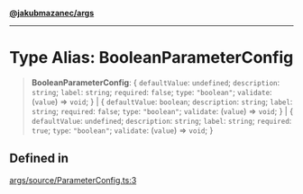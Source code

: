 [**@jakubmazanec/args**](../README.md)

---

# Type Alias: BooleanParameterConfig

> **BooleanParameterConfig**: \{ `defaultValue`: `undefined`; `description`: `string`; `label`:
> `string`; `required`: `false`; `type`: `"boolean"`; `validate`: (`value`) => `void`; \} \| \{
> `defaultValue`: `boolean`; `description`: `string`; `label`: `string`; `required`: `false`;
> `type`: `"boolean"`; `validate`: (`value`) => `void`; \} \| \{ `defaultValue`: `undefined`;
> `description`: `string`; `label`: `string`; `required`: `true`; `type`: `"boolean"`; `validate`:
> (`value`) => `void`; \}

## Defined in

[args/source/ParameterConfig.ts:3](https://github.com/jakubmazanec/tools/blob/a9765e3de8390a6e57bec51efaeb411fbd7881ab/packages/args/source/ParameterConfig.ts#L3)
